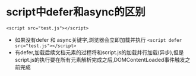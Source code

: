 # script中defer和async的区别
``<script src="test.js"></script>``
- 如果没有defer 和 async关键字,浏览器会立即加载并执行
``<script defer src="test.js"></script>``
- 有defer,加载后续文档元素的过程将和script.js的加载并行加载(异步),但是script.js的执行要在所有元素解析完成之后,DOMContentLoaded事件触发之前完成